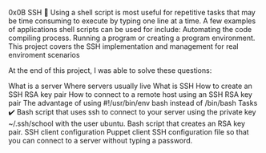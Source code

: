 0x0B SSH 🔧
Using a shell script is most useful for repetitive tasks that may be time consuming to execute by typing one line at a time. A few examples of applications shell scripts can be used for include: Automating the code compiling process. Running a program or creating a program environment. This project covers the SSH implementation and management for real enviroment scenarios

At the end of this project, I was able to solve these questions:

What is a server
Where servers usually live
What is SSH
How to create an SSH RSA key pair
How to connect to a remote host using an SSH RSA key pair
The advantage of using #!/usr/bin/env bash instead of /bin/bash
Tasks ✔️
Bash script that uses ssh to connect to your server using the private key ~/.ssh/school with the user ubuntu.
Bash script that creates an RSA key pair.
SSH client configuration
Puppet client SSH configuration file so that you can connect to a server without typing a password.
